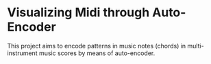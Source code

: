 # Visualizing Midi through Auto-Encoder
This project aims to encode patterns in music notes (chords) in multi-instrument music scores by means of auto-encoder.

 
